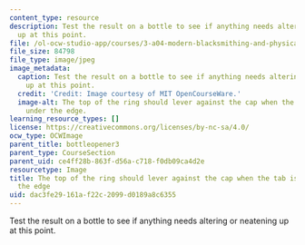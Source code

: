 ```yaml
---
content_type: resource
description: Test the result on a bottle to see if anything needs altering or neatening
  up at this point.
file: /ol-ocw-studio-app/courses/3-a04-modern-blacksmithing-and-physical-metallurgy-fall-2008/dac3fe29161af22c2099d0189a8c6355_071.jpg
file_size: 84798
file_type: image/jpeg
image_metadata:
  caption: Test the result on a bottle to see if anything needs altering or neatening
    up at this point.
  credit: 'Credit: Image courtesy of MIT OpenCourseWare.'
  image-alt: The top of the ring should lever against the cap when the tab is fitted
    under the edge.
learning_resource_types: []
license: https://creativecommons.org/licenses/by-nc-sa/4.0/
ocw_type: OCWImage
parent_title: bottleopener3
parent_type: CourseSection
parent_uid: ce4ff28b-863f-d56a-c718-f0db09ca4d2e
resourcetype: Image
title: The top of the ring should lever against the cap when the tab is fitted under
  the edge
uid: dac3fe29-161a-f22c-2099-d0189a8c6355
---
```

Test the result on a bottle to see if anything needs altering or neatening up at this point.